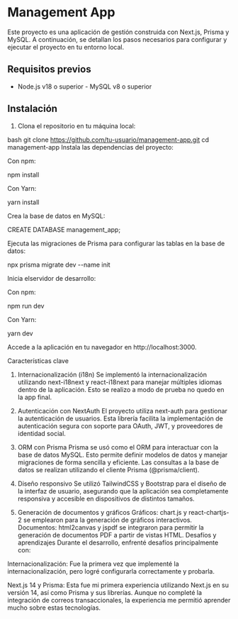 # Management App

Este proyecto es una aplicación de gestión construida con Next.js,
Prisma y MySQL. A continuación, se detallan los pasos necesarios para
configurar y ejecutar el proyecto en tu entorno local.

## Requisitos previos

- Node.js v18 o superior - MySQL v8 o superior

## Instalación

1. Clona el repositorio en tu máquina local:

bash git clone https://github.com/tu-usuario/management-app.git 
cd management-app Instala las dependencias del proyecto:

Con npm:

npm install 

Con Yarn:

yarn install 

Crea la base de datos en MySQL:

CREATE DATABASE management_app; 

Ejecuta las migraciones de Prisma para configurar las tablas en la base de datos:

npx prisma migrate dev --name init 

Inicia elservidor de desarrollo:

Con npm:

npm run dev 

Con Yarn:

yarn dev 

Accede a la aplicación en tu navegador en
http://localhost:3000.

Características clave 

1. Internacionalización (i18n) Se implementó la
internacionalización utilizando next-i18next y react-i18next para
manejar múltiples idiomas dentro de la aplicación. Esto se realizo 
a modo de prueba no quedo en la app final.

2. Autenticación con NextAuth El proyecto utiliza next-auth para
gestionar la autenticación de usuarios. Esta librería facilita la
implementación de autenticación segura con soporte para OAuth, JWT, y
proveedores de identidad social.

3. ORM con Prisma Prisma se usó como el ORM para interactuar con la
base de datos MySQL. Esto permite definir modelos de datos y manejar
migraciones de forma sencilla y eficiente. Las consultas a la base de
datos se realizan utilizando el cliente Prisma (@prisma/client).

4. Diseño responsivo Se utilizó TailwindCSS y Bootstrap para el diseño
de la interfaz de usuario, asegurando que la aplicación sea
completamente responsiva y accesible en dispositivos de distintos
tamaños.

5. Generación de documentos y gráficos Gráficos: chart.js y
react-chartjs-2 se emplearon para la generación de gráficos
interactivos. Documentos: html2canvas y jspdf se integraron para
permitir la generación de documentos PDF a partir de vistas HTML.
Desafíos y aprendizajes Durante el desarrollo, enfrenté desafíos
principalmente con:

Internacionalización: Fue la primera vez que implementé la
internacionalización, pero logré configurarla correctamente y probarla.

Next.js 14 y Prisma: Esta fue mi primera experiencia utilizando Next.js
en su versión 14, así como Prisma y sus librerías. Aunque no completé la
integración de correos transaccionales, la experiencia me permitió
aprender mucho sobre estas tecnologías.
